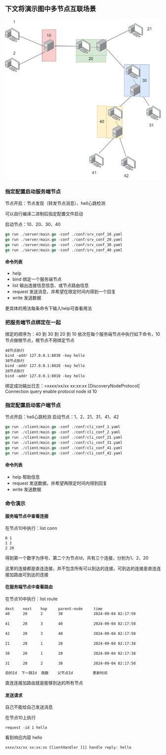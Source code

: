 ## 下文将演示图中多节点互联场景

![联合场景图](../.README_images/multiple.png)

### 指定配置启动服务端节点
节点开启：节点发现（转发节点消息）、hell心跳检测

可以自行编译二进制后指定配置文件启动

启动节点：10、20、30、40
```go
go run ./server/main.go -conf ./conf/srv_conf_10.yaml
go run ./server/main.go -conf ./conf/srv_conf_20.yaml
go run ./server/main.go -conf ./conf/srv_conf_30.yaml
go run ./server/main.go -conf ./conf/srv_conf_40.yaml
```
#### 命令列表 
- help
- bind 绑定一个服务端节点
- list 输出连接信息信息、或节点路由信息
- request 发送消息，并希望在限定时间内得到一个回复
- write 发送数据

更具体的用法每条命令下输入help可查看用法

### 把服务端节点绑定在一起

绑定的顺序为：40 到 30 到 20 到 10
依次在每个服务端节点中执行如下命令，10节点做根节点，根节点不用绑定节点
```
40节点执行
bind -addr 127.0.0.1:8030 -key hello
30节点执行
bind -addr 127.0.0.1:8020 -key hello
20节点执行
bind -addr 127.0.0.1:8010 -key hello
```
绑定成功输出日志：>xxxx/xx/xx xx:xx:xx [DiscoveryNodeProtocol] Connection query enable protocol node id 10
### 指定配置启动客户端节点
节点开启：hell心跳检测
启动节点：1、2、21、31、41、42
```go
go run ./client/main.go -conf ./conf/cli_conf_1.yaml
go run ./client/main.go -conf ./conf/cli_conf_2.yaml
go run ./client/main.go -conf ./conf/cli_conf_21.yaml
go run ./client/main.go -conf ./conf/cli_conf_31.yaml
go run ./client/main.go -conf ./conf/cli_conf_41.yaml
go run ./client/main.go -conf ./conf/cli_conf_42.yaml
```

#### 命令列表
- help 帮助信息
- request 发送数据，并希望再限定时间内得到回复
- write 发送数据

### 命令演示
#### 服务端节点中查看连接
在节点10中执行：list conn
```
0 1
1 2
2 20
```
得到第一个数字为序号、第二个为节点Id，共有三个连接，分别为1、2、20

这里的连接都是直连连接，并不包含所有可以到达的连接，可到达的连接是直连连接加路由可到达的连接

#### 在服务端节点中查看路由
在节点10中执行：list route
```
dest    next    hop     parent-node     time
40      20      2       30              2024-09-04 02:17:50

41      20      3       40              2024-09-04 02:17:50

42      20      3       40              2024-09-04 02:17:50

21      20      1       20              2024-09-04 02:17:38

30      20      1       20              2024-09-04 02:17:38

31      20      2       30              2024-09-04 02:17:50
```
```
目的Id  下一跳Id  跳数    父节点Id         更新时间
```
直连连接加路由就是能够到达的所有节点
#### 发送请求
自己不能给自己发送消息

在节点10上执行
```
request -id 1 hello
```
看到响应内容 hello
```
xxxx/xx/xx xx:xx:xx ClientHandler [1] handle reply: hello
```

